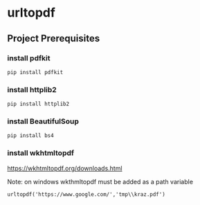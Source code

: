# urltopdf


## Project Prerequisites
  
  ### install pdfkit
  ```
  pip install pdfkit
  ```
  ### install httplib2
  ```
  pip install httplib2
  ```
  ### install BeautifulSoup
  ```
  pip install bs4
  ```
  ### install wkhtmltopdf
  
  https://wkhtmltopdf.org/downloads.html
  
  Note: on windows wkthmltopdf must be added as a path variable
```
urltopdf('https://www.google.com/','tmp\\kraz.pdf')

```
